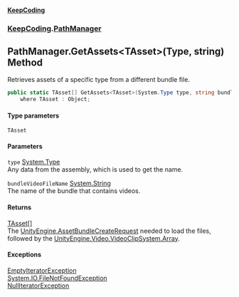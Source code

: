 #### [KeepCoding](index.md 'index')
### [KeepCoding](KeepCoding.md 'KeepCoding').[PathManager](KeepCoding_PathManager.md 'KeepCoding.PathManager')
## PathManager.GetAssets&lt;TAsset&gt;(Type, string) Method
Retrieves assets of a specific type from a different bundle file.  
```csharp
public static TAsset[] GetAssets<TAsset>(System.Type type, string bundleVideoFileName)
    where TAsset : Object;
```
#### Type parameters
<a name='KeepCoding_PathManager_GetAssets_TAsset_(System_Type_string)_TAsset'></a>
`TAsset`  
  
#### Parameters
<a name='KeepCoding_PathManager_GetAssets_TAsset_(System_Type_string)_type'></a>
`type` [System.Type](https://docs.microsoft.com/en-us/dotnet/api/System.Type 'System.Type')  
Any data from the assembly, which is used to get the name.
  
<a name='KeepCoding_PathManager_GetAssets_TAsset_(System_Type_string)_bundleVideoFileName'></a>
`bundleVideoFileName` [System.String](https://docs.microsoft.com/en-us/dotnet/api/System.String 'System.String')  
The name of the bundle that contains videos.
  
#### Returns
[TAsset](KeepCoding_PathManager_GetAssets_TAsset_(System_Type_string).md#KeepCoding_PathManager_GetAssets_TAsset_(System_Type_string)_TAsset 'KeepCoding.PathManager.GetAssets&lt;TAsset&gt;(System.Type, string).TAsset')[[]](https://docs.microsoft.com/en-us/dotnet/api/System.Array 'System.Array')  
The [UnityEngine.AssetBundleCreateRequest](https://docs.microsoft.com/en-us/dotnet/api/UnityEngine.AssetBundleCreateRequest 'UnityEngine.AssetBundleCreateRequest') needed to load the files, followed by the [UnityEngine.Video.VideoClip](https://docs.microsoft.com/en-us/dotnet/api/UnityEngine.Video.VideoClip 'UnityEngine.Video.VideoClip')[System.Array](https://docs.microsoft.com/en-us/dotnet/api/System.Array 'System.Array').
#### Exceptions
[EmptyIteratorException](KeepCoding_Internal_EmptyIteratorException.md 'KeepCoding.Internal.EmptyIteratorException')  
[System.IO.FileNotFoundException](https://docs.microsoft.com/en-us/dotnet/api/System.IO.FileNotFoundException 'System.IO.FileNotFoundException')  
[NullIteratorException](KeepCoding_Internal_NullIteratorException.md 'KeepCoding.Internal.NullIteratorException')  
